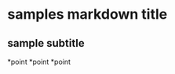 samples markdown title
========================

sample subtitle
----------------------------

*point
*point
*point